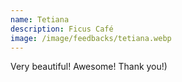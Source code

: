 ```yaml
---
name: Tetiana
description: Ficus Café
image: /image/feedbacks/tetiana.webp
---
```


Very beautiful! Awesome! Thank you!)
